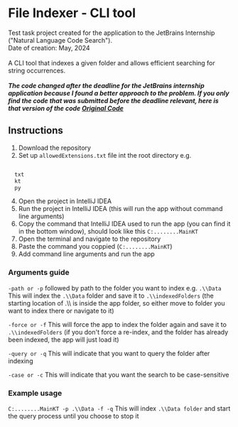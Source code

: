 
# File Indexer - CLI tool

Test task project created for the application to the JetBrains Internship ("Natural Language Code Search").<br />
Date of creation: May, 2024 <br /><br />
A CLI tool that indexes a given folder and allows efficient searching for string occurrences. <br /><br />
***The code changed after the deadline for the JetBrains internship application because I found a better approach to the problem. If you only find the code that was submitted before the deadline relevant, here is that version of the code [Original Code](https://github.com/AStroCvijo/Indexer_2/tree/2c36111e3e33ed813ecdb60995e40ebc20edd68f)***

## Instructions

1. Download the repository
2. Set up `allowedExtensions.txt` file int the root directory e.g.
```txt

  txt
  kt
  py

```
4. Open the project in IntelliJ IDEA
5. Run the project in IntelliJ IDEA (this will run the app without command line arguments)
6. Copy the command that IntelliJ IDEA used to run the app (you can find it in the bottom window), should look like this `C:........MainKT`
7. Open the terminal and navigate to the repository
8. Paste the command you coppied (`C:........MainKT`)
9. Add command line arguments and run the app


### Arguments guide 

`-path or -p` followed by path to the folder you want to index e.g. `.\\Data`
This will index the `.\\Data` folder and save it to `.\\indexedFolders` (the starting location of .\\\ is inside the app folder, so either move to folder you want to index there or navigate to it)

`-force or -f`
This will force the app to index the folder again and save it to `.\\indexedFolders` (if you don't force a re-index, and the folder has already been indexed, the app will just load it)

`-query or -q`
This will indicate that you want to query the folder after indexing

`-case or -c`
This will indicate that you want the search to be case-sensitive

### Example usage
`C:........MainKT -p .\\Data -f -q`
This will index `.\\Data folder` and start the query process until you choose to stop it

